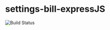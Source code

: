 # settings-bill-expressJS
![Build Status](https://travis-ci.com/Mzwa1080/settings-bill-expressJS.svg?branch=master)
